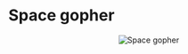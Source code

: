 # Space gopher #

<p align="center">
<img src="https://github.com/i-redbyte/Animatron/blob/master/info/gifs/space_gopher.gif" alt="Space gopher">
</p>